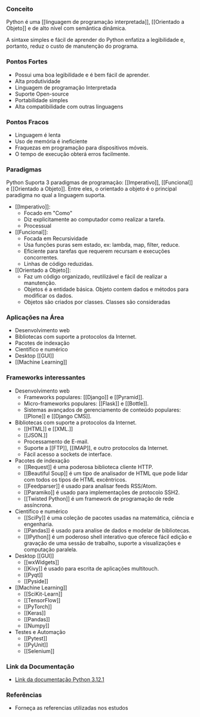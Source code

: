 
### Conceito

Python é uma [[linguagem de programação interpretada]], [[Orientado a Objeto]] e de alto nível com semântica dinâmica.

A sintaxe simples e fácil de aprender do Python enfatiza a legibilidade e, portanto, reduz o custo de manutenção do programa.

### Pontos Fortes

- Possui uma boa legibilidade e é bem fácil de aprender.
- Alta produtividade
- Linguagem de programação Interpretada
- Suporte Open-source
- Portabilidade simples
- Alta compatibilidade com outras linguagens

### Pontos Fracos

- Linguagem é lenta
- Uso de memória é ineficiente
- Fraquezas em programação para dispositivos móveis.
- O tempo de execução obterá erros facilmente.
### Paradigmas

Python Suporta 3 paradigmas de programação: [[Imperativo]], [[Funcional]] e [[Orientado a Objeto]]. Entre eles, o orientado a objeto é o principal paradigma no qual a linguagem suporta.

- [[Imperativo]]: 
	- Focado em "Como"
	- Diz explicitamente ao computador como realizar a tarefa.
	- Processual
- [[Funcional]]:
	- Focada em Recursividade
	- Usa funções puras sem estado, ex: lambda, map, filter, reduce.
	- Eficiente para tarefas que requerem recursam e execuções concorrentes.
	- Linhas de código reduzidas.
- [[Orientado a Objeto]]:
	- Faz um código organizado, reutilizável e fácil de realizar a manutenção.
	- Objetos é a entidade básica. Objeto contem dados e métodos para modificar os dados.
	- Objetos são criados por classes. Classes são consideradas 

### Aplicações na Área

- Desenvolvimento web
- Bibliotecas com suporte a protocolos da Internet.
- Pacotes de indexação
- Científico e numérico
- Desktop [[GUI]]
- [[Machine Learning]]

### Frameworks interessantes

- Desenvolvimento web
	- Frameworks populares: [[Django]] e [[Pyramid]].
	- Micro-frameworks populares: [[Flask]] e [[Bottle]].
	- Sistemas avançados de gerenciamento de conteúdo populares: [[Plone]] e [[Django CMS]].
- Bibliotecas com suporte a protocolos da Internet.
	- [[HTML]] e [[XML.]]
	- [[JSON.]]
	- Processamento de E-mail.
	- Suporte a [[FTP]], [[IMAP]], e outro protocolos da Internet.
	- Fácil acesso a sockets de interface.
- Pacotes de indexação
	- [[Request]] é uma poderosa biblioteca cliente HTTP.
	- [[Beautiful Soup]] é um tipo de analisador de HTML que pode lidar com todos os tipos de HTML excêntricos.
	- [[Feedparser]] é usado para analisar feeds RSS/Atom.
	- [[Paramiko]] é usado para implementações de protocolo SSH2.
	- [[Twisted Python]] é um framework de programação de rede assíncrona.
- Científico e numérico
	- [[SciPy]] é uma coleção de pacotes usadas na matemática, ciência e engenharia.
	- [[Pandas]] é usado para analise de dados e modelar de bibliotecas.
	- [[IPython]] é um poderoso shell interativo que oferece fácil edição e gravação de uma sessão de trabalho, suporte a visualizações e computação paralela.
- Desktop [[GUI]]
	- [[wxWidgets]]
	- [[Kivy]] é usado para escrita de aplicações multitouch.
	- [[Pyqt]]
	- [[Pyside]]
- [[Machine Learning]]
	- [[SciKit-Learn]]
	- [[TensorFlow]]
	- [[PyTorch]]
	- [[Keras]]
	- [[Pandas]]
	- [[Numpy]]
- Testes e Automação
	- [[Pytest]]
	- [[PyUnit]]
	- [[Selenium]]

### Link da Documentação

- [Link da documentação Python 3.12.1](https://docs.python.org/3/)

### Referências

- Forneça as referencias utilizadas nos estudos


